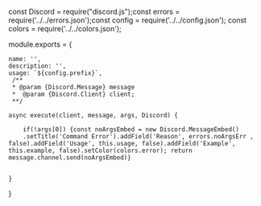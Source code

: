 const Discord = require("discord.js");const errors = require('../../errors.json');const config = require('../../config.json');
const colors = require('../../colors.json'); 

module.exports = {

    name: '',
    description: '',
    usage: `${config.prefix}`,
     /** 
     * @param {Discord.Message} message
     *  @param {Discord.Client} client;
     **/

    async execute(client, message, args, Discord) {

        if(!args[0]) {const noArgsEmbed = new Discord.MessageEmbed()
        .setTitle('Command Error').addField('Reason', errors.noArgsErr , false).addField('Usage', this.usage, false).addField('Example', this.example, false).setColor(colors.error); return message.channel.send(noArgsEmbed)}          


    }
}